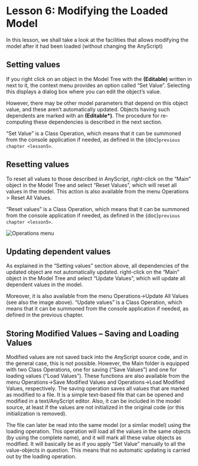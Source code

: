 # Lesson 6: Modifying the Loaded Model

In this lesson, we shall take a look at the facilities that allows
modifying the model after it had been loaded (without changing the
AnyScript)

## Setting values

If you right click on an object in the Model Tree with the
**(Editable)** written in next to it, the context menu provides an
option called “Set Value”. Selecting this displays a dialog box where
you can edit the object’s value.

However, there may be other model parameters that depend on this object
value, and these aren’t automatically updated. Objects having such
dependents are marked with an **(Editable\*)**. The procedure for
re-computing these dependencies is described in the next section.

“Set Value” is a Class Operation, which means that it can be summoned
from the console application if needed, as defined in the {doc}`previous chapter <lesson5>`.

## Resetting values

To reset all values to those described in AnyScript, right-click on the
“Main” object in the Model Tree and select “Reset Values”, which will
reset all values in the model. This action is also available from the
menu Operations > Reset All Values.

“Reset values” is a Class Operation, which means that it can be summoned
from the console application if needed, as defined in the {doc}`previous chapter <lesson5>`.

![Operations menu](_static/lesson6/image1.png)

## Updating dependent values

As explained in the “Setting values” section above, all dependencies of
the updated object are not automatically updated. right-click on the
“Main” object in the Model Tree and select “Update Values”, which will
update all dependent values in the model.

Moreover, it is also available from the menu Operations->Update All
Values (see also the image above). “Update values” is a Class Operation,
which means that it can be summoned from the console application if
needed, as defined in the previous chapter.

## Storing Modified Values – Saving and Loading Values

Modified values are not saved back into the AnyScript source code, and
in the general case, this is not possible. However, the Main folder is
equipped with two Class Operations, one for saving (“Save Values”) and
one for loading values (“Load Values”). These functions are also
available from the menu Operations->Save Modified Values and
Operations->Load Modified Values, respectively. The saving operation
saves all values that are marked as modified to a file. It is a simple
text-based file that can be opened and modified in a text/AnyScript
editor. Also, it can be included in the model source, at least if the
values are not initialized in the original code (or this initialization
is removed).

The file can later be read into the same model (or a similar model)
using the loading operation. This operation will load all the values in
the same objects (by using the complete name), and it will mark all
these value objects as modified. It will basically be as if you apply
“Set Value” manually to all the value-objects in question. This means
that no automatic updating is carried out by the loading operation.

